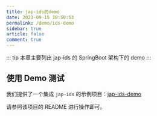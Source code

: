 ```yaml
---
title: jap-ids的demo
date: 2021-09-15 18:50:53
permalink: /demo/ids-demo
sidebar: true
article: false
comment: true
---
```


::: tip
本章主要列出 jap-ids 的 SpringBoot 架构下的 demo
:::

## 使用 Demo 测试

我们提供了一个集成 `jap-ids` 的示例项目：[jap-ids-demo](https://gitee.com/fujieid/jap-ids-demo)

请参照该项目的 README 进行操作即可。
